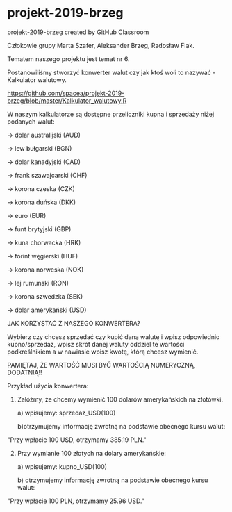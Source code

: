 # projekt-2019-brzeg
projekt-2019-brzeg created by GitHub Classroom


Człokowie grupy Marta Szafer, Aleksander Brzeg, Radosław Flak. 

Tematem naszego projektu jest temat nr 6.  

Postanowiliśmy stworzyć konwerter walut czy jak ktoś woli to nazywać - Kalkulator walutowy.

https://github.com/spacea/projekt-2019-brzeg/blob/master/Kalkulator_walutowy.R

W naszym kalkulatorze są dostępne przeliczniki kupna i sprzedaży niżej podanych walut:

-> dolar australijski (AUD)

-> lew bułgarski (BGN)

-> dolar kanadyjski (CAD)

-> frank szawajcarski (CHF)

-> korona czeska (CZK)

-> korona duńska (DKK)

-> euro (EUR)

-> funt brytyjski (GBP)

-> kuna chorwacka (HRK)

-> forint węgierski (HUF)

-> korona norweska (NOK)

-> lej rumuński (RON)

-> korona szwedzka (SEK)

-> dolar amerykański (USD)


JAK KORZYSTAĆ Z NASZEGO KONWERTERA?

Wybierz czy chcesz sprzedać czy kupić daną walutę i wpisz odpowiednio kupno/sprzedaz, wpisz skrót danej waluty
oddziel te wartości podkreślnikiem a w nawiasie wpisz kwotę, którą chcesz wymienić.

PAMIĘTAJ, ŻE WARTOŚĆ MUSI BYĆ WARTOŚCIĄ NUMERYCZNĄ, DODATNIĄ!!

Przykład użycia konwertera:

1. Załóżmy, że chcemy wymienić 100 dolarów amerykańskich na złotówki.

    a) wpisujemy: sprzedaz_USD(100)

    b)otrzymujemy informację zwrotną na podstawie obecnego kursu walut:

"Przy wpłacie 100 USD, otrzymamy 385.19 PLN."

2. Przy wymianie 100 złotych na dolary amerykańskie:

    a) wpisujemy: kupno_USD(100)

    b) otrzymujemy informację zwrotną na podstawie obecnego kursu walut:

"Przy wpłacie 100 PLN, otrzymamy 25.96 USD."
